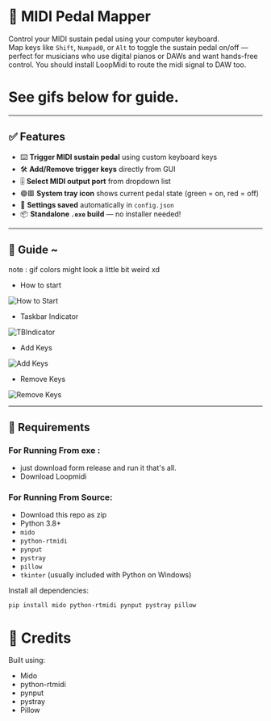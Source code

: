 # 🎹 MIDI Pedal Mapper

Control your MIDI sustain pedal using your computer keyboard.  
Map keys like `Shift`, `Numpad0`, or `Alt` to toggle the sustain pedal on/off — perfect for musicians who use digital pianos or DAWs and want hands-free control.
You should install LoopMidi to route the midi signal to DAW too.

# See gifs below for guide.

---

## ✅ Features

- ⌨️ **Trigger MIDI sustain pedal** using custom keyboard keys
- 🛠️ **Add/Remove trigger keys** directly from GUI
- 🎚️ **Select MIDI output port** from dropdown list
- 🟢🟥 **System tray icon** shows current pedal state (green = on, red = off)
- 💾 **Settings saved** automatically in `config.json`
- 📦 **Standalone `.exe` build** — no installer needed!

---

## 📸 Guide ~
note : gif colors might look a little bit weird xd

- How to start
  
![How to Start](Areallycoolpedal+-+Start.gif)

- Taskbar Indicator
  
![TBIndicator](Areallycoolpedal+-+Tray+Indicator.gif)

- Add Keys

![Add Keys](Areallycoolpedal+-+Add+Keys.gif)

- Remove Keys

![Remove Keys](Areallycoolpedal+-+Remove+Keys.gif)

---

## 🧰 Requirements

### For Running From exe :

- just download form release and run it that's all.
- Download Loopmidi

### For Running From Source:
- Download this repo as zip
- Python 3.8+
- `mido`
- `python-rtmidi`
- `pynput`
- `pystray`
- `pillow`
- `tkinter` (usually included with Python on Windows)

Install all dependencies:

```bash
pip install mido python-rtmidi pynput pystray pillow
```

# 🙌 Credits
Built using:
- Mido
- python-rtmidi
- pynput
- pystray
- Pillow

